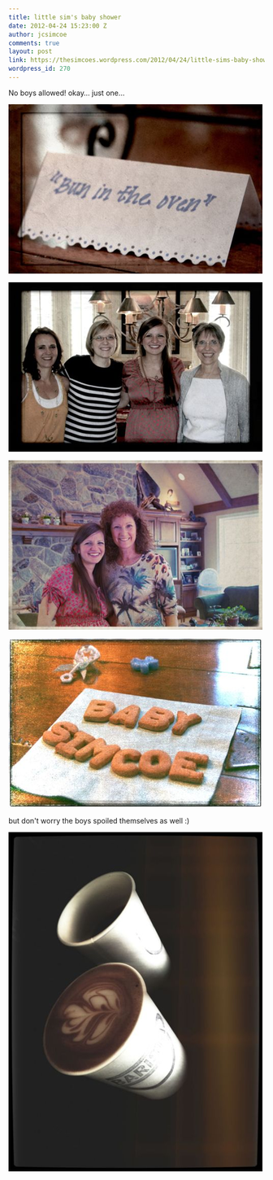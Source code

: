 ```yaml
---
title: little sim's baby shower
date: 2012-04-24 15:23:00 Z
author: jcsimcoe
comments: true
layout: post
link: https://thesimcoes.wordpress.com/2012/04/24/little-sims-baby-shower/
wordpress_id: 270
---
```


No boys allowed! okay… just one…




![](/public/assets/tumblr_m2zp7g6RqT1qb8l8q.jpg)




![](/public/assets/tumblr_m2zpb3v8L81qb8l8q.jpg)




![](/public/assets/tumblr_m2zpc0pmFB1qb8l8q.jpg)




![](/public/assets/tumblr_m2zpdnNYwh1qb8l8q.jpg)




but don't worry the boys spoiled themselves as well :)




![](/public/assets/tumblr_m2zpejzFzM1qb8l8q.jpg)
